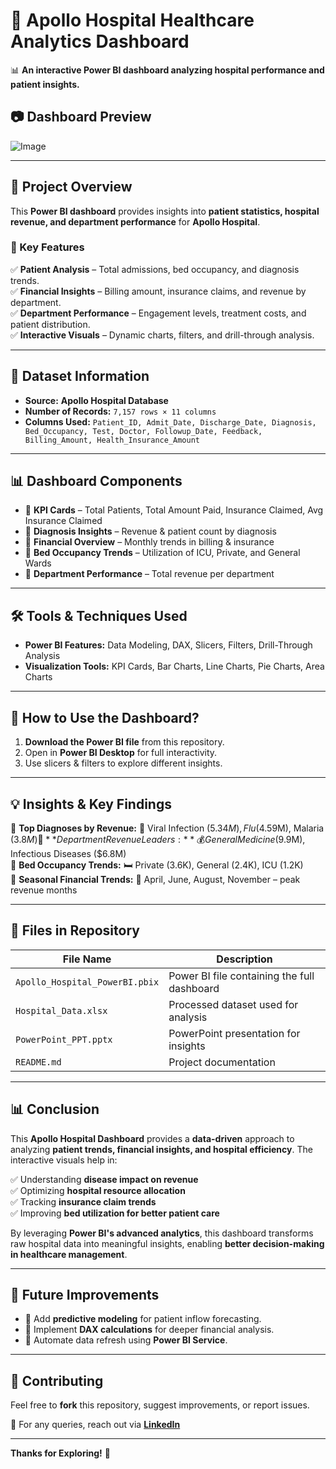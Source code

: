 # 🏥 Apollo Hospital Healthcare Analytics Dashboard  
📊 **An interactive Power BI dashboard analyzing hospital performance and patient insights.**  

## 📷 Dashboard Preview  
![Image](https://github.com/user-attachments/assets/a6d74618-dbbf-4c7f-9ecb-0da7f45835f2)

---

## 📌 Project Overview  
This **Power BI dashboard** provides insights into **patient statistics, hospital revenue, and department performance** for **Apollo Hospital**.  

### 🎯 Key Features  
✅ **Patient Analysis** – Total admissions, bed occupancy, and diagnosis trends.  
✅ **Financial Insights** – Billing amount, insurance claims, and revenue by department.  
✅ **Department Performance** – Engagement levels, treatment costs, and patient distribution.  
✅ **Interactive Visuals** – Dynamic charts, filters, and drill-through analysis.  

---

## 📂 Dataset Information  
- **Source:** **Apollo Hospital Database**  
- **Number of Records:** `7,157 rows × 11 columns`  
- **Columns Used:** `Patient_ID, Admit_Date, Discharge_Date, Diagnosis, Bed_Occupancy, Test, Doctor, Followup_Date, Feedback, Billing_Amount, Health_Insurance_Amount`  

---

## 📊 Dashboard Components  
- 🔹 **KPI Cards** – Total Patients, Total Amount Paid, Insurance Claimed, Avg Insurance Claimed  
- 🔹 **Diagnosis Insights** – Revenue & patient count by diagnosis  
- 🔹 **Financial Overview** – Monthly trends in billing & insurance  
- 🔹 **Bed Occupancy Trends** – Utilization of ICU, Private, and General Wards  
- 🔹 **Department Performance** – Total revenue per department  

---

## 🛠 Tools & Techniques Used  
- **Power BI Features:** Data Modeling, DAX, Slicers, Filters, Drill-Through Analysis  
- **Visualization Tools:** KPI Cards, Bar Charts, Line Charts, Pie Charts, Area Charts  

---

## 🚀 How to Use the Dashboard?  
1. **Download the Power BI file** from this repository.  
2. Open in **Power BI Desktop** for full interactivity.  
3. Use slicers & filters to explore different insights.  

---

## 💡 Insights & Key Findings  
📌 **Top Diagnoses by Revenue:** 🏥 Viral Infection ($5.34M), Flu ($4.59M), Malaria ($3.8M)  
📌 **Department Revenue Leaders:** 💰 General Medicine ($9.9M), Infectious Diseases ($6.8M)  
📌 **Bed Occupancy Trends:** 🛏️ Private (3.6K), General (2.4K), ICU (1.2K)  
📌 **Seasonal Financial Trends:** 📅 April, June, August, November – peak revenue months  

---

## 📁 Files in Repository  
| File Name                  | Description                                |
|----------------------------|--------------------------------------------|
| `Apollo_Hospital_PowerBI.pbix` | Power BI file containing the full dashboard |
| `Hospital_Data.xlsx`       | Processed dataset used for analysis        |
| `PowerPoint_PPT.pptx`      | PowerPoint presentation for insights       |
| `README.md`                | Project documentation                      |

---

## 📊 Conclusion  
This **Apollo Hospital Dashboard** provides a **data-driven** approach to analyzing **patient trends, financial insights, and hospital efficiency**. The interactive visuals help in:  

✅ Understanding **disease impact on revenue**  
✅ Optimizing **hospital resource allocation**  
✅ Tracking **insurance claim trends**  
✅ Improving **bed utilization for better patient care**  

By leveraging **Power BI's advanced analytics**, this dashboard transforms raw hospital data into meaningful insights, enabling **better decision-making in healthcare management**.  

---

## 📢 Future Improvements  
- 🔹 Add **predictive modeling** for patient inflow forecasting.  
- 🔹 Implement **DAX calculations** for deeper financial analysis.  
- 🔹 Automate data refresh using **Power BI Service**.  

---

## 🤝 Contributing  
Feel free to **fork** this repository, suggest improvements, or report issues.  

📩 For any queries, reach out via **[LinkedIn](https://www.linkedin.com/in/mokhit-khan-9234622b3/)**  

---

**Thanks for Exploring!** 🚀  
